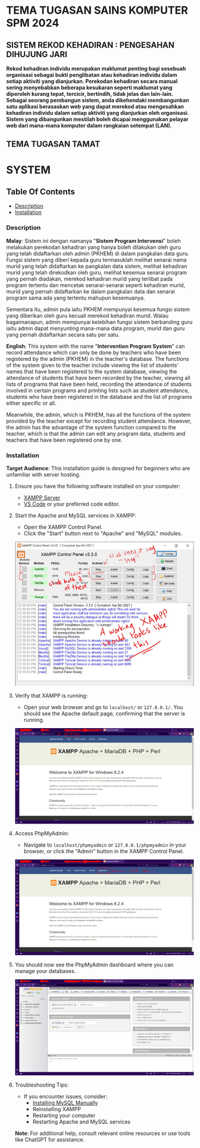 # TEMA TUGASAN SAINS KOMPUTER SPM 2024

## SISTEM REKOD KEHADIRAN : PENGESAHAN DIHUJUNG JARI

**Rekod kehadiran individu merupakan maklumat penting bagi sesebuah organisasi sebagai bukti penglibatan atau kehadiran individu dalam setiap  aktiviti yang dianjurkan. Perekodan kehadiran secara manual sering menyebabkan beberapa kesukaran seperti maklumat yang diperoleh kurang tepat, tercicir, bertindih, tidak jelas dan lain-lain. Sebagai seorang pembangun sistem, anda dikehendaki membangunkan  satu aplikasi berasaskan web yang dapat merekod atau mengesahkan kehadiran individu dalam setiap aktiviti yang dianjurkan oleh organisasi. Sistem yang dibangunkan mestilah boleh dicapai menggunakan pelayar web dari  mana-mana komputer dalam rangkaian setempat (LAN).**

## TEMA TUGASAN TAMAT

# SYSTEM

## Table Of Contents
- [Description](#description)
- [Installation](#installation)

### Description
__Malay__: Sistem ini dengan namanya "__Sistem Program Intervensi__" boleh melakukan perekodan kehadiran yang hanya boleh dilakukan oleh guru yang telah didaftarkan oleh admin (PKHEM) di dalam pangkalan data guru. Fungsi sistem yang diberi kepada guru termasuklah melihat senarai nama murid yang telah didaftarkan ke pangkalan data sistem, melihat kehadiran murid yang telah direkodkan oleh guru, melihat kesemua senarai program yang pernah diadakan, merekod kehadiran murid yang terlibat pada program tertentu dan mencetak senarai-senarai seperti kehadiran murid, murid yang pernah didaftarkan ke dalam pangkalan data dan senarai program sama ada yang tertentu mahupun kesemuanya.

Sementara itu, admin pula iaitu PKHEM mempunyai kesemua fungsi sistem yang diberikan oleh guru kecuali merekod kehadiran murid. Walau bagaimanapun, admin mempunyai kelebihan fungsi sistem berbanding guru iaitu admin dapat menyunting mana-mana data program, murid dan guru yang pernah didaftarkan secara satu per satu.

__English__: This system with the name "__Intervention Program System__" can record attendance which can only be done by teachers who have been registered by the admin (PKHEM) in the teacher's database. The functions of the system given to the teacher include viewing the list of students' names that have been registered to the system database, viewing the attendance of students that have been recorded by the teacher, viewing all lists of programs that have been held, recording the attendance of students involved in certain programs and printing lists such as student attendance, students who have been registered in the database and the list of programs either specific or all.

Meanwhile, the admin, which is PKHEM, has all the functions of the system provided by the teacher except for recording student attendance. However, the admin has the advantage of the system function compared to the teacher, which is that the admin can edit any program data, students and teachers that have been registered one by one.

### Installation

**Target Audience**: This installation guide is designed for beginners who are unfamiliar with server hosting.

1. Ensure you have the following software installed on your computer:
   - [XAMPP Server](https://www.apachefriends.org/download.html)
   - [VS Code](https://code.visualstudio.com/download) or your preferred code editor.

2. Start the Apache and MySQL services in XAMPP:
   - Open the XAMPP Control Panel.
   - Click the "Start" button next to "Apache" and "MySQL" modules.

   ![Start Apache and MySQL](style/image/XAMPP.JPG "XAMPP Control Panel")

3. Verify that XAMPP is running:
   - Open your web browser and go to `localhost/` or `127.0.0.1/`. You should see the Apache default page, confirming that the server is running.

   ![Apache Running](style/image/PHPMYADMIN.JPG "Apache Default Page")

4. Access PhpMyAdmin:
   - Navigate to `localhost/phpmyadmin` or `127.0.0.1/phpmyadmin` in your browser, or click the "Admin" button in the XAMPP Control Panel.

   ![PhpMyAdmin](style/image/PHPMYADMIN1.JPG "PhpMyAdmin Login")

5. You should now see the PhpMyAdmin dashboard where you can manage your databases.

   ![PhpMyAdmin Dashboard](style/image/PHPMYADMIN2.JPG "PhpMyAdmin Dashboard")

6. Troubleshooting Tips:
   - If you encounter issues, consider:
     - [Installing MySQL Manually](https://www.mysql.com/downloads/)
     - Reinstalling XAMPP
     - Restarting your computer
     - Restarting Apache and MySQL services

   **Note**: For additional help, consult relevant online resources or use tools like ChatGPT for assistance.